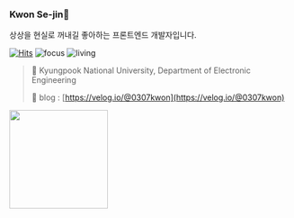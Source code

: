 ### Kwon Se-jin👋

상상을 현실로 꺼내길 좋아하는 프론트엔드 개발자입니다.

[![Hits](https://hits.seeyoufarm.com/api/count/incr/badge.svg?url=https%3A%2F%2Fgithub.com%2F0307kwon&count_bg=%2379C83D&title_bg=%23555555&icon=&icon_color=%23E7E7E7&title=hits&edge_flat=false)](https://hits.seeyoufarm.com)
![focus](https://img.shields.io/badge/focus-frontend-orange)
![living](https://img.shields.io/badge/living-Seoul-3c9)

> 🏢 Kyungpook National University, Department of Electronic Engineering
>
> 🔗 blog : [https://velog.io/@0307kwon](https://velog.io/@0307kwon)

<img src="https://github-readme-stats.vercel.app/api?username=0307kwon&show_icons=true&theme=radical" height=175px>
<!--
**0307kwon/0307kwon** is a ✨ _special_ ✨ repository because its `README.md` (this file) appears on your GitHub profile.

Here are some ideas to get you started:

- 🔭 I’m currently working on ...
- 🌱 I’m currently learning ...
- 👯 I’m looking to collaborate on ...
- 🤔 I’m looking for help with ...
- 💬 Ask me about ...
- 📫 How to reach me: ...
- 😄 Pronouns: ...
- ⚡ Fun fact: ...
-->

